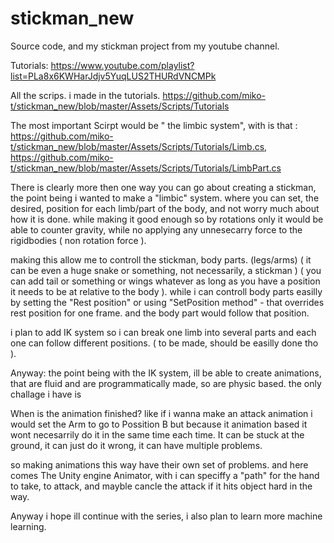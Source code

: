 # stickman_new
Source code, and my stickman project from my youtube channel.

Tutorials:
https://www.youtube.com/playlist?list=PLa8x6KWHarJdjv5YuqLUS2THURdVNCMPk

All the scrips. i made in the tutorials.
https://github.com/miko-t/stickman_new/blob/master/Assets/Scripts/Tutorials


The most important Scirpt would be " the limbic system", with is that : 
https://github.com/miko-t/stickman_new/blob/master/Assets/Scripts/Tutorials/Limb.cs,
https://github.com/miko-t/stickman_new/blob/master/Assets/Scripts/Tutorials/LimbPart.cs


There is clearly more then one way you can go about creating a stickman,
the point being i wanted to make a "limbic" system. where you can set, the desired,
position for each limb/part of the body, and not worry much about how it is done.
while making it good enough so by rotations only it would be able to counter gravity,
while no applying any unnesecarry force to the rigidbodies ( non rotation force ).

making this allow me to controll the stickman, body parts. (legs/arms) 
( it can be even a huge snake or something, not necessarily, a stickman )
( you can add tail or something or wings whatever as long as you have a position it needs to be at relative to the body ).
while i can controll body parts easilly by setting the "Rest position" 
or using "SetPosition method" - that overrides rest position for one frame.
and the body part would follow that position.

i plan to add IK system so i can break one limb into several parts and each one can follow different positions.
( to be made, should be easilly done tho ).


Anyway: the point being with the IK system, ill be able to create animations,
that are fluid and are programmatically made, so are physic based.
the only challage i have is

When is the animation finished? like if i wanna make an attack animation i would set the Arm to go to Possition B
but because it animation based it wont necesarrily do it in the same time each time.
It can be stuck at the ground, it can just do it wrong, it can have multiple problems.

so making animations this way have their own set of problems.
and here comes The Unity engine Animator, with i can speciffy a "path" for the hand to take, to attack,
and mayble cancle the attack if it hits object hard in the way.

Anyway i hope ill continue with the series, i also plan to learn more machine learning.


